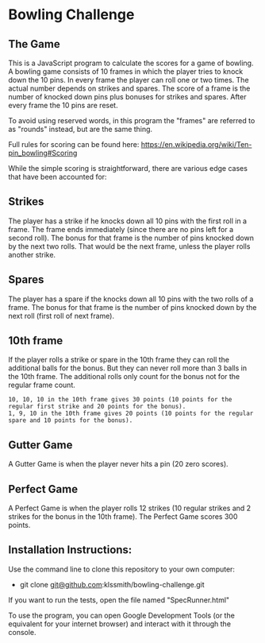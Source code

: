 
Bowling Challenge
=================

The Game
-----
This is a JavaScript program to calculate the scores for a game of bowling. A bowling game consists of 10 frames in which the player tries to knock down the 10 pins. In every frame the player can roll one or two times. The actual number depends on strikes and spares. The score of a frame is the number of knocked down pins plus bonuses for strikes and spares. After every frame the 10 pins are reset.

To avoid using reserved words, in this program the "frames" are referred to as "rounds" instead, but are the same thing. 

Full rules for scoring can be found here:  https://en.wikipedia.org/wiki/Ten-pin_bowling#Scoring

While the simple scoring is straightforward, there are various edge cases that have been accounted for:

## Strikes

The player has a strike if he knocks down all 10 pins with the first roll in a frame. The frame ends immediately (since there are no pins left for a second roll). The bonus for that frame is the number of pins knocked down by the next two rolls. That would be the next frame, unless the player rolls another strike.

## Spares

The player has a spare if the knocks down all 10 pins with the two rolls of a frame. The bonus for that frame is the number of pins knocked down by the next roll (first roll of next frame).

## 10th frame

If the player rolls a strike or spare in the 10th frame they can roll the additional balls for the bonus. But they can never roll more than 3 balls in the 10th frame. The additional rolls only count for the bonus not for the regular frame count.

    10, 10, 10 in the 10th frame gives 30 points (10 points for the regular first strike and 20 points for the bonus).
    1, 9, 10 in the 10th frame gives 20 points (10 points for the regular spare and 10 points for the bonus).

## Gutter Game

A Gutter Game is when the player never hits a pin (20 zero scores).

## Perfect Game

A Perfect Game is when the player rolls 12 strikes (10 regular strikes and 2 strikes for the bonus in the 10th frame). The Perfect Game scores 300 points.


Installation Instructions:
-----

Use the command line to clone this repository to your own computer:
* git clone git@github.com:klssmith/bowling-challenge.git

If you want to run the tests, open the file named "SpecRunner.html"

To use the program, you can open Google Development Tools (or the equivalent for your internet browser) and interact with it through the console.
